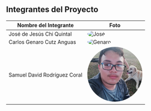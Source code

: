 
## Integrantes del Proyecto

| Nombre del Integrante | Foto |
|----------------------|------|
| José de Jesús Chi Quintal | <img src="assets/Jose.jpeg" alt="José" width="150" height="150" style="border-radius: 50%; object-fit: cover;"> |
| Carlos Genaro Cutz Anguas | <img src="assets/Genaro.jpeg" alt="Genaro" width="150" height="150" style="border-radius: 50%; object-fit: cover;"> |
| Samuel David Rodríguez Coral| <img src="assets/Samuel.jpeg" alt="Samuel" width="150" height="150" style="border-radius: 50%; object-fit: cover;"> |


